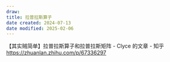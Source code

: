 ```yaml
---
draw:
title: 拉普拉斯算子
date created: 2024-07-13
date modified: 2025-02-06
---
```


【其实贼简单】拉普拉斯算子和拉普拉斯矩阵 - Clyce 的文章 - 知乎  
https://zhuanlan.zhihu.com/p/67336297
